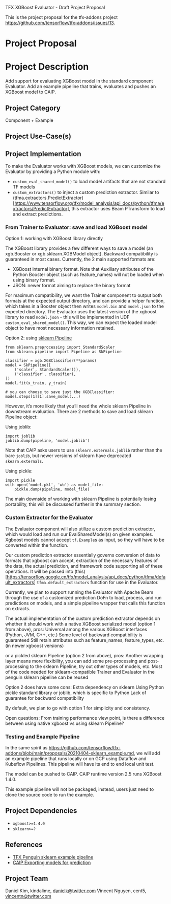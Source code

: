 TFX XGBoost Evaluator - Draft Project Proposal

This is the project proposal for the tfx-addons project https://github.com/tensorflow/tfx-addons/issues/13.

# Project Proposal

# Project Description
Add support for evaluating XGBoost model in the standard component Evaluator. 
Add an example pipeline that trains, evaluates and pushes an XGBoost model to CAIP.

## Project Category

Component + Example

## Project Use-Case(s)

## Project Implementation

To make the Evaluator works with XGBoost models, we can customize the Evaluator by providing a Python module with:
* `custom_eval_shared_model()` to load model artifacts that are not standard TF models
* `custom_extractors()` to inject a custom prediction extractor. Similar to (tfma.extractors.PredictExtractor)[https://www.tensorflow.org/tfx/model_analysis/api_docs/python/tfma/extractors/PredictExtractor], this extractor uses Beam PTransform to load and extract predictions.

### From Trainer to Evaluator: save and load XGBoost model

Option 1: working with XGBoost library directly

The XGBoost library provides a few different ways to save a model (an xgb.Booster or xgb.sklearn.XGBModel object). Backward compatibility is guaranteed in most cases. Currently, the 2 main supported formats are:
* XGBoost internal binary format. Note that Auxiliary attributes of the Python Booster object (such as feature_names) will not be loaded when using binary format.
* JSON: newer format aiming to replace the binary format

For maximum compatibility, we want the Trainer component to output both formats at the expected output directory, and can provide a helper function, which takes in a Booster object then writes `model.bin` and `model.json` to the expected directory. 
The Evaluator uses the latest version of the xgboost library to read `model.json` - this will be implemented in UDF `custom_eval_shared_model()`. This way, we can expect the loaded model object to have most necessary information retained.

Option 2: using [sklearn Pipeline](https://scikit-learn.org/stable/modules/compose.html)

```
from sklearn.preprocessing import StandardScaler
from sklearn.pipeline import Pipeline as SkPipeline

classifier = xgb.XGBClassifier(**params)
model = SkPipeline([
    ('scaler', StandardScaler()),
    ('classifier', classifier),
])
model.fit(x_train, y_train)

# you can choose to save just the XGBClassifier:
model.steps[1][1].save_model(...)
```
However, it’s more likely that you’ll need the whole sklearn Pipeline in downstream evaluation. There are 2 methods to save and load sklearn Pipeline object:

Using joblib:
```
import joblib
joblib.dump(pipeline, 'model.joblib')
```
Note that CAIP asks users to use `sklearn.externals.joblib` rather than the bare `joblib`, but newer versions of sklearn have deprecated `skearn.externals`.

Using pickle:
```
import pickle
with open('model.pkl', 'wb') as model_file:
    pickle.dump(pipeline, model_file)
```
The main downside of working with sklearn Pipeline is potentially losing portability, this will be discussed further in the summary section.


### Custom Extractor for the Evaluator

The Evaluator component will also utilize a custom prediction extractor, which would load and run our EvalSharedModel(s) on given examples. Xgboost models cannot accept `tf.Example`s as input, so they will have to be converted within the function.

Our custom prediction extractor essentially governs conversion of data to formats that xgboost can accept, extraction of the necessary features of the data, the actual prediction, and framework code supporting all of these operations. It will be passed into (this)[https://tensorflow.google.cn/tfx/model_analysis/api_docs/python/tfma/default_extractors] `tfma.default_extractors` function for use in the Evaluator.

Currently, we plan to support running the Evaluator with Apache Beam through the use of a customized prediction DoFn to load, process, and run predictions on models, and a simple pipeline wrapper that calls this function on extracts.

The actual implementation of the custom prediction extractor depends on whether it should work with a native XGBoost serialized model (option 1 from above), pros:
Universal among the various XGBoost interfaces (Python, JVM, C++, etc.)
Some level of backward compatibility is guaranteed
Still retain attributes such as feature_names, feature_types, etc. (in newer xgboost versions)

or a pickled sklearn Pipeline (option 2 from above), pros:
Another wrapping layer means more flexibility, you can add some pre-processing and post-processing to the sklearn Pipeline, try out other types of models, etc.
Most of the code needed for sklearn-compatible Trainer and Evaluator in the penguin sklearn pipeline can be reused

Option 2 does have some cons:
Extra dependency on sklearn
Using Python pickle standard library or joblib, which is specific to Python
Lack of guarantee for backward compatibility

By default, we plan to go with option 1 for simplicity and consistency.

Open questions:
From training performance view point, is there a difference between using native xgboost vs using sklearn Pipeline?

### Testing and Example Pipeline

In the same spirit as https://github.com/tensorflow/tfx-addons/blob/main/proposals/20210404-sklearn_example.md, we will add an example pipeline that runs locally or on GCP using Dataflow and Kubeflow Pipelines. This pipeline will have its end to end local unit test.

The model can be pushed to CAIP. CAIP runtime version 2.5 runs XGBoost 1.4.0.

This example pipeline will not be packaged, instead, users just need to clone the source code to run the example.

## Project Dependencies
* `xgboost>=1.4.0`
* `sklearn>=?`

## References

* [TFX Penguin sklearn example pipeline](https://github.com/tensorflow/tfx-addons/tree/main/projects/examples/sklearn_penguins)
* [CAIP Exporting models for prediction](https://cloud.google.com/ai-platform/prediction/docs/exporting-for-prediction)

## Project Team

Daniel Kim, kindalime, danielk@twitter.com
Vincent Nguyen, cent5, vincentn@twitter.com

